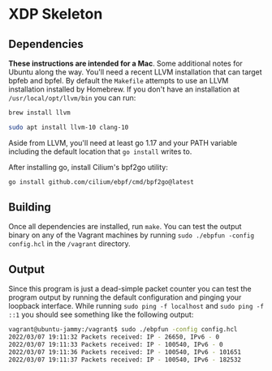 # XDP Skeleton

## Dependencies

**These instructions are intended for a Mac**. Some additional notes for Ubuntu along the way.  You'll need a recent LLVM installation that can target bpfeb and bpfel. By default the `Makefile` attempts to use an LLVM installation installed by Homebrew. If you don't have an installation at `/usr/local/opt/llvm/bin` you can run:

```bash
brew install llvm
```

```bash
sudo apt install llvm-10 clang-10
```

Aside from LLVM, you'll need at least go 1.17 and your PATH variable including the default location that `go install` writes to.

After installing go, install Cilium's bpf2go utility:

```bash
go install github.com/cilium/ebpf/cmd/bpf2go@latest
```

## Building

Once all dependencies are installed, run `make`. You can test the output binary on any of the Vagrant machines by running `sudo ./ebpfun -config config.hcl` in the `/vagrant` directory.

## Output

Since this program is just a dead-simple packet counter you can test the program output by running the default configuration and pinging your loopback interface. While running `sudo ping -f localhost` and `sudo ping -f ::1` you should see something like the following output:

```bash
vagrant@ubuntu-jammy:/vagrant$ sudo ./ebpfun -config config.hcl
2022/03/07 19:11:32 Packets received: IP - 26650, IPv6 - 0
2022/03/07 19:11:33 Packets received: IP - 100540, IPv6 - 0
2022/03/07 19:11:36 Packets received: IP - 100540, IPv6 - 101651
2022/03/07 19:11:37 Packets received: IP - 100540, IPv6 - 182532
```
